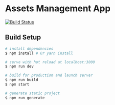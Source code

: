 # Assets Management App

[![Build Status](https://travis-ci.org/kenn44/assets.svg?branch=master)](https://travis-ci.org/kenn44/assets)

## Build Setup

``` bash
# install dependencies
$ npm install # Or yarn install

# serve with hot reload at localhost:3000
$ npm run dev

# build for production and launch server
$ npm run build
$ npm start

# generate static project
$ npm run generate
```